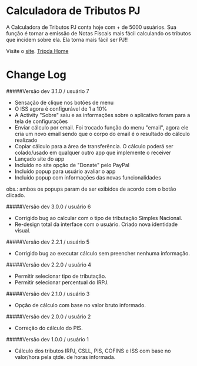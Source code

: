 Calculadora de Tributos PJ
==========================
A Calculadora de Tributos PJ conta hoje com + de 5000 usuários. Sua função é tornar a emissão de Notas Fiscais mais fácil calculando os tributos que incidem sobre ela. Ela torna mais fácil ser PJ!!

Visite o <a href="http://www.calcpj.com.br" target="_blank">site</a>.
<a href="https://www.tripda.com.br"> Tripda Home </a>

Change Log
==========

#####Versão dev 3.1.0 / usuário 7
- Sensação de clique nos botões de menu
- O ISS agora é configurável de 1 a 10%
- A Activity "Sobre" saiu e as informações sobre o aplicativo foram para a tela de configurações
- Enviar cálculo por email. Foi trocado função do menu "email", agora ele cria um novo email sendo que o corpo do email é o resultado do cálculo realizado
- Copiar cálculo para a área de transferência. O cálculo poderá ser colado/usado em qualquer outro app que implemente o receiver
- Lançado site do app
- Incluído no site opção de "Donate" pelo PayPal
- Incluído popup para usuário avaliar o app
- Incluído popup com informações das novas funcionalidades

obs.: ambos os popups param de ser exibidos de acordo com o botão clicado.
    
#####Versão dev 3.0.0 / usuário 6
- Corrigido bug ao calcular com o tipo de tributação Simples Nacional.
- Re-design total da interface com o usuário. Criado nova identidade visual.

#####Versão dev 2.2.1 / usuário 5
- Corrigido bug ao executar cálculo sem preencher nenhuma informação.

#####Versão dev 2.2.0 / usuário 4 
- Permitir selecionar tipo de tributação.
- Permitir selecionar percentual do IRPJ.

#####Versão dev 2.1.0 / usuário 3
- Opção de cálculo com base no valor bruto informado.

#####Versão dev 2.0.0 / usuário 2
- Correção do cálculo do PIS.

#####Versão dev 1.0.0 / usuário 1
- Cálculo dos tributos IRPJ, CSLL, PIS, COFINS e ISS com base no valor/hora pela qtde. de horas informada.
